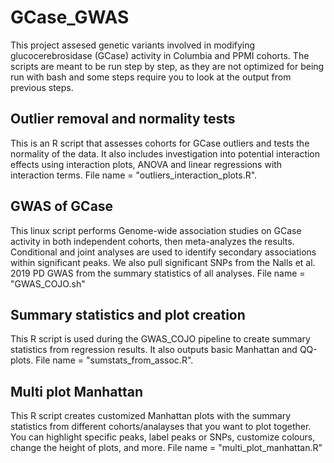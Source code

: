 # GCase_GWAS

This project assesed genetic variants involved in modifying glucocerebrosidase (GCase) activity in Columbia and PPMI cohorts. The scripts are meant to be run step by step, as they are not optimized for being run with bash and some steps require you to look at the output from previous steps. 

## Outlier removal and normality tests

This is an R script that assesses cohorts for GCase outliers and tests the normality of the data. It also includes investigation into potential interaction effects using interaction plots, ANOVA and linear regressions with interaction terms. File name = "outliers_interaction_plots.R".

## GWAS of GCase

This linux script performs Genome-wide association studies on GCase activity in both independent cohorts, then meta-analyzes the results. Conditional and joint analyses are used to identify secondary associations within significant peaks. We also pull significant SNPs from the Nalls et al. 2019 PD GWAS from the summary statistics of all analyses. File name = "GWAS_COJO.sh"

## Summary statistics and plot creation

This R script is used during the GWAS_COJO pipeline to create summary statistics from regression results. It also outputs basic Manhattan and QQ-plots. File name = "sumstats_from_assoc.R". 

## Multi plot Manhattan 

This R script creates customized Manhattan plots with the summary statistics from different cohorts/analayses that you want to plot together. You can highlight specific peaks, label peaks or SNPs, customize colours, change the height of plots, and more. File name = "multi_plot_manhattan.R"
